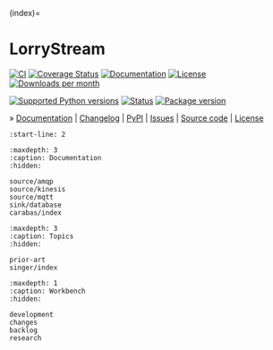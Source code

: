 (index)=
# LorryStream

[![CI][badge-tests]][project-tests]
[![Coverage Status][badge-coverage]][project-codecov]
[![Documentation][badge-documentation]][project-documentation]
[![License][badge-license]][project-license]
[![Downloads per month][badge-downloads-per-month]][project-downloads]

[![Supported Python versions][badge-python-versions]][project-pypi]
[![Status][badge-status]][project-pypi]
[![Package version][badge-package-version]][project-pypi]

» [Documentation]
| [Changelog]
| [PyPI][project-pypi]
| [Issues]
| [Source code]
| [License][project-license]

```{include} readme.md
:start-line: 2
```


```{toctree}
:maxdepth: 3
:caption: Documentation
:hidden:

source/amqp
source/kinesis
source/mqtt
sink/database
carabas/index
```

```{toctree}
:maxdepth: 3
:caption: Topics
:hidden:

prior-art
singer/index
```

```{toctree}
:maxdepth: 1
:caption: Workbench
:hidden:

development
changes
backlog
research
```


[lorrystream]: https://lorrystream.readthedocs.io/

[Documentation]: https://lorrystream.readthedocs.io/
[Changelog]: https://lorrystream.readthedocs.io/changes.html
[PyPI]: https://pypi.org/project/lorrystream
[Issues]: https://github.com/daq-tools/lorrystream/issues
[Source code]: https://github.com/daq-tools/lorrystream

[badge-coverage]: https://codecov.io/gh/daq-tools/lorrystream/branch/main/graph/badge.svg
[badge-documentation]: https://img.shields.io/readthedocs/lorrystream
[badge-downloads-per-month]: https://pepy.tech/badge/lorrystream/month
[badge-license]: https://img.shields.io/github/license/daq-tools/lorrystream.svg
[badge-package-version]: https://img.shields.io/pypi/v/lorrystream.svg
[badge-python-versions]: https://img.shields.io/pypi/pyversions/lorrystream.svg
[badge-status]: https://img.shields.io/pypi/status/lorrystream.svg
[badge-tests]: https://github.com/daq-tools/lorrystream/actions/workflows/tests.yml/badge.svg
[project-codecov]: https://codecov.io/gh/daq-tools/lorrystream
[project-documentation]: https://lorrystream.readthedocs.io/
[project-downloads]: https://pepy.tech/project/lorrystream/
[project-license]: https://github.com/daq-tools/lorrystream/blob/main/LICENSE
[project-pypi]: https://pypi.org/project/lorrystream
[project-tests]: https://github.com/daq-tools/lorrystream/actions/workflows/tests.yml
